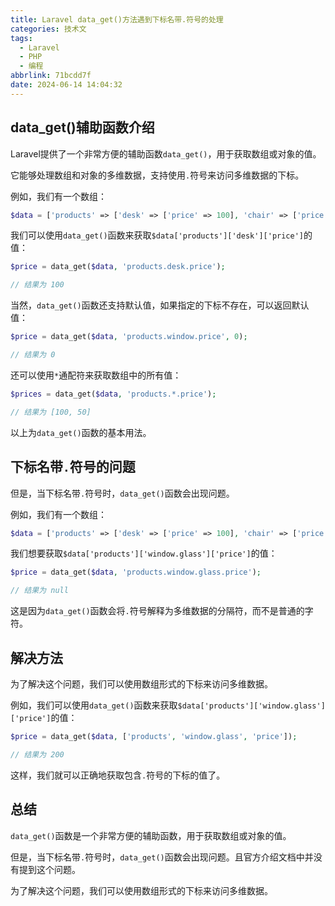 ```yaml
---
title: Laravel data_get()方法遇到下标名带.符号的处理
categories: 技术文
tags:
  - Laravel
  - PHP
  - 编程
abbrlink: 71bcdd7f
date: 2024-06-14 14:04:32
---
```


## data_get()辅助函数介绍

Laravel提供了一个非常方便的辅助函数`data_get()`，用于获取数组或对象的值。

它能够处理数组和对象的多维数据，支持使用`.`符号来访问多维数据的下标。

例如，我们有一个数组：

```php
$data = ['products' => ['desk' => ['price' => 100], 'chair' => ['price' => 50]];
```

我们可以使用`data_get()`函数来获取`$data['products']['desk']['price']`的值：

```php
$price = data_get($data, 'products.desk.price');

// 结果为 100
```

当然，`data_get()`函数还支持默认值，如果指定的下标不存在，可以返回默认值：

```php
$price = data_get($data, 'products.window.price', 0);

// 结果为 0
```

还可以使用`*`通配符来获取数组中的所有值：

```php
$prices = data_get($data, 'products.*.price');

// 结果为 [100, 50]
```

以上为`data_get()`函数的基本用法。

## 下标名带`.`符号的问题

但是，当下标名带`.`符号时，`data_get()`函数会出现问题。

例如，我们有一个数组：

```php
$data = ['products' => ['desk' => ['price' => 100], 'chair' => ['price' => 50], 'window.glass' => ['price' => 200]];
```

我们想要获取`$data['products']['window.glass']['price']`的值：

```php
$price = data_get($data, 'products.window.glass.price');

// 结果为 null
```

这是因为`data_get()`函数会将`.`符号解释为多维数据的分隔符，而不是普通的字符。

## 解决方法

为了解决这个问题，我们可以使用数组形式的下标来访问多维数据。

例如，我们可以使用`data_get()`函数来获取`$data['products']['window.glass']['price']`的值：

```php
$price = data_get($data, ['products', 'window.glass', 'price']);

// 结果为 200
```

这样，我们就可以正确地获取包含`.`符号的下标的值了。

## 总结

`data_get()`函数是一个非常方便的辅助函数，用于获取数组或对象的值。

但是，当下标名带`.`符号时，`data_get()`函数会出现问题。且官方介绍文档中并没有提到这个问题。

为了解决这个问题，我们可以使用数组形式的下标来访问多维数据。